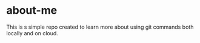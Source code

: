 # about-me
This is s simple repo created to learn more about using git commands both locally and on cloud. 

